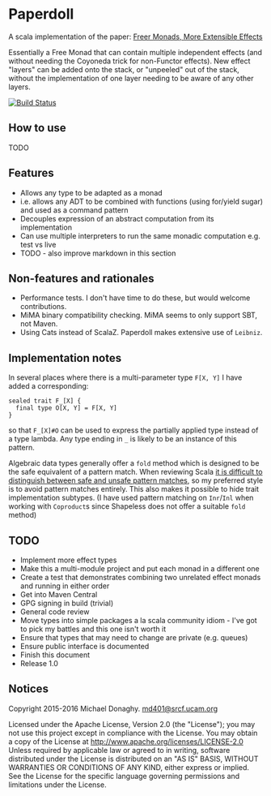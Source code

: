 # Paperdoll

A scala implementation of the paper:
[Freer Monads, More Extensible Effects](http://okmij.org/ftp/Haskell/extensible/more.pdf)

Essentially a Free Monad that can contain multiple independent effects
(and without needing the Coyoneda trick for non-Functor effects).
New effect "layers" can be added onto the stack, or "unpeeled"
out of the stack, without the implementation of one layer needing to
be aware of any other layers.

[![Build Status](https://travis-ci.org/m50d/paperdoll.svg?branch=master)](https://travis-ci.org/m50d/paperdoll)

## How to use

TODO

## Features

 * Allows any type to be adapted as a monad
  * i.e. allows any ADT to be combined with functions (using for/yield sugar) and used as a command pattern
 * Decouples expression of an abstract computation from its implementation
  * Can use multiple interpreters to run the same monadic computation e.g. test vs live
 * TODO - also improve markdown in this section

## Non-features and rationales

 * Performance tests. I don't have time to do these, but would welcome contributions.
 * MiMA binary compatibility checking. MiMA seems to only support SBT, not Maven.
 * Using Cats instead of ScalaZ. Paperdoll makes extensive use of `Leibniz`. 

## Implementation notes

In several places where there is a multi-parameter type `F[X, Y]`
I have added a corresponding:

    sealed trait F_[X] {
      final type O[X, Y] = F[X, Y]
    }

so that `F_[X]#O` can be used to express the partially applied type
instead of a type lambda. Any type ending in `_` is likely to be
an instance of this pattern.

Algebraic data types generally offer a `fold` method which is designed
to be the safe equivalent of a pattern match. When reviewing Scala
[it is difficult to distinguish between safe and unsafe pattern matches](http://typelevel.org/blog/2014/11/10/why_is_adt_pattern_matching_allowed.html),
so my preferred style is to avoid pattern matches entirely.
This also makes it possible to hide trait implementation subtypes.
(I have used pattern matching on `Inr`/`Inl` when working with `Coproduct`s
since Shapeless does not offer a suitable `fold` method)

## TODO

 * Implement more effect types
 * Make this a multi-module project and put each monad in a different one
 * Create a test that demonstrates combining two unrelated effect monads and running in either order
 * Get into Maven Central
  * GPG signing in build (trivial)
 * General code review
  * Move types into simple packages a la scala community idiom - I've got to pick my battles and this one isn't worth it
  * Ensure that types that may need to change are private (e.g. queues)
  * Ensure public interface is documented
 * Finish this document
 * Release 1.0
  
## Notices

Copyright 2015-2016 Michael Donaghy. md401@srcf.ucam.org

Licensed under the Apache License, Version 2.0 (the "License");
you may not use this project except in compliance with the License.
You may obtain a copy of the License at
http://www.apache.org/licenses/LICENSE-2.0
Unless required by applicable law or agreed to in writing,
software distributed under the License is distributed on an
"AS IS" BASIS, WITHOUT WARRANTIES OR CONDITIONS OF ANY KIND,
either express or implied. See the License for the specific
language governing permissions and limitations under the License.
